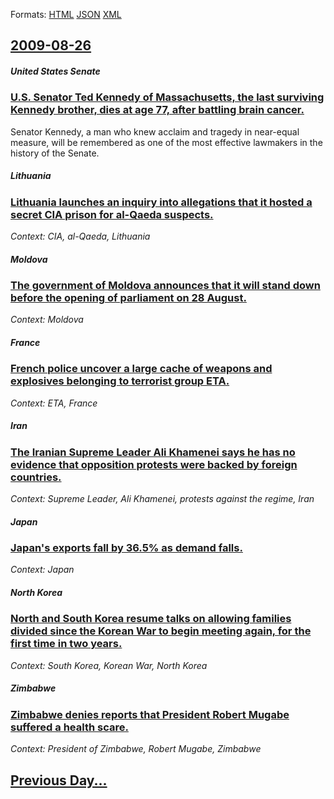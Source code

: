 
Formats: [HTML](2009/08/26/index.html)  [JSON](2009/08/26/index.json)  [XML](2009/08/26/index.xml)  

## [2009-08-26](/news/2009/08/26/index.md)

##### United States Senate
### [ U.S. Senator Ted Kennedy of Massachusetts, the last surviving Kennedy brother, dies at age 77, after battling brain cancer. ](/news/2009/08/26/u-s-senator-ted-kennedy-of-massachusetts-the-last-surviving-kennedy-brother-dies-at-age-77-after-battling-brain-cancer.md)
Senator Kennedy, a man who knew acclaim and tragedy in near-equal measure, will be remembered as one of the most effective lawmakers in the history of the Senate.

##### Lithuania
### [ Lithuania launches an inquiry into allegations that it hosted a secret CIA prison for al-Qaeda suspects. ](/news/2009/08/26/lithuania-launches-an-inquiry-into-allegations-that-it-hosted-a-secret-cia-prison-for-al-qaeda-suspects.md)
_Context: CIA, al-Qaeda, Lithuania_

##### Moldova
### [ The government of Moldova announces that it will stand down before the opening of parliament on 28 August. ](/news/2009/08/26/the-government-of-moldova-announces-that-it-will-stand-down-before-the-opening-of-parliament-on-28-august.md)
_Context: Moldova_

##### France
### [ French police uncover a large cache of weapons and explosives belonging to terrorist group ETA. ](/news/2009/08/26/french-police-uncover-a-large-cache-of-weapons-and-explosives-belonging-to-terrorist-group-eta.md)
_Context: ETA, France_

##### Iran
### [ The Iranian Supreme Leader Ali Khamenei says he has no evidence that opposition protests were backed by foreign countries. ](/news/2009/08/26/the-iranian-supreme-leader-ali-khamenei-says-he-has-no-evidence-that-opposition-protests-were-backed-by-foreign-countries.md)
_Context: Supreme Leader, Ali Khamenei, protests against the regime, Iran_

##### Japan
### [ Japan's exports fall by 36.5% as demand falls. ](/news/2009/08/26/japan-s-exports-fall-by-36-5-as-demand-falls.md)
_Context: Japan_

##### North Korea
### [ North and South Korea resume talks on allowing families divided since the Korean War to begin meeting again, for the first time in two years. ](/news/2009/08/26/north-and-south-korea-resume-talks-on-allowing-families-divided-since-the-korean-war-to-begin-meeting-again-for-the-first-time-in-two-year.md)
_Context: South Korea, Korean War, North Korea_

##### Zimbabwe
### [ Zimbabwe denies reports that President Robert Mugabe suffered a health scare. ](/news/2009/08/26/zimbabwe-denies-reports-that-president-robert-mugabe-suffered-a-health-scare.md)
_Context: President of Zimbabwe, Robert Mugabe, Zimbabwe_

## [Previous Day...](/news/2009/08/25/index.md)

